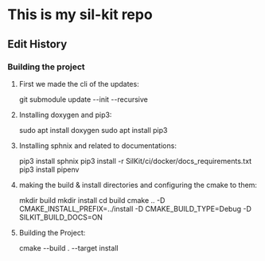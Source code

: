 # This is my sil-kit repo

## Edit History

### Building the project

1. First we made the cli of the updates:

    git submodule update --init --recursive

2. Installing doxygen and pip3:

    sudo apt install doxygen
    sudo apt install pip3

3. Installing sphnix and related to documentations:

    pip3 install sphnix
    pip3 install -r SilKit/ci/docker/docs_requirements.txt
    pip3 install pipenv

4. making the build & install directories and configuring the cmake to them:

    mkdir build
    mkdir install
    cd build
    cmake .. -D CMAKE_INSTALL_PREFIX=../install -D CMAKE_BUILD_TYPE=Debug -D SILKIT_BUILD_DOCS=ON

5. Building the Project:

    cmake --build . --target install

